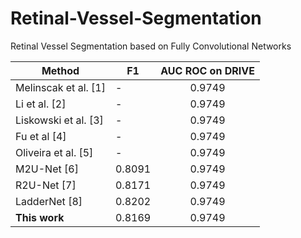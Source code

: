 # Retinal-Vessel-Segmentation
Retinal Vessel Segmentation based on Fully Convolutional Networks

| Method               | F1     | AUC ROC on DRIVE |
| -------------------- | ------ |:----------------:|
| Melinscak et al. [1] | -      | 0.9749           |
| Li et al. [2]        | -      | 0.9749           |
| Liskowski et al. [3] | -      | 0.9749           |
| Fu et al [4]         | -      | 0.9749           |
| Oliveira et al. [5]  | -      | 0.9749           |
| M2U-Net  [6]         | 0.8091 | 0.9749           |
| R2U-Net [7]          | 0.8171 | 0.9749           |
| LadderNet  [8]       | 0.8202 | 0.9749           |
| **This work**        | 0.8169 | 0.9749           |
